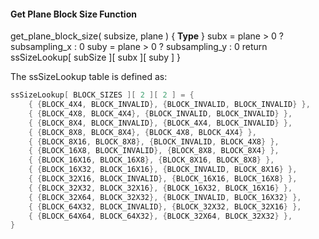 #### Get Plane Block Size Function

<div class="syntax">
get_plane_block_size( subsize, plane ) {                              <b>Type</b>
}
    subx = plane > 0 ? subsampling_x : 0
    suby = plane > 0 ? subsampling_y : 0
    return ssSizeLookup[ subSize ][ subx ][ suby ]
}

</div>

The ssSizeLookup table is defined as:

~~~~~ c
ssSizeLookup[ BLOCK_SIZES ][ 2 ][ 2 ] = {
    { {BLOCK_4X4, BLOCK_INVALID}, {BLOCK_INVALID, BLOCK_INVALID} },
    { {BLOCK_4X8, BLOCK_4X4}, {BLOCK_INVALID, BLOCK_INVALID} },
    { {BLOCK_8X4, BLOCK_INVALID}, {BLOCK_4X4, BLOCK_INVALID} },
    { {BLOCK_8X8, BLOCK_8X4}, {BLOCK_4X8, BLOCK_4X4} },
    { {BLOCK_8X16, BLOCK_8X8}, {BLOCK_INVALID, BLOCK_4X8} },
    { {BLOCK_16X8, BLOCK_INVALID}, {BLOCK_8X8, BLOCK_8X4} },
    { {BLOCK_16X16, BLOCK_16X8}, {BLOCK_8X16, BLOCK_8X8} },
    { {BLOCK_16X32, BLOCK_16X16}, {BLOCK_INVALID, BLOCK_8X16} },
    { {BLOCK_32X16, BLOCK_INVALID}, {BLOCK_16X16, BLOCK_16X8} },
    { {BLOCK_32X32, BLOCK_32X16}, {BLOCK_16X32, BLOCK_16X16} },
    { {BLOCK_32X64, BLOCK_32X32}, {BLOCK_INVALID, BLOCK_16X32} },
    { {BLOCK_64X32, BLOCK_INVALID}, {BLOCK_32X32, BLOCK_32X16} },
    { {BLOCK_64X64, BLOCK_64X32}, {BLOCK_32X64, BLOCK_32X32} },
}
~~~~~


